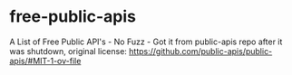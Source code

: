 # free-public-apis
A List of Free Public API's - No Fuzz - Got it from public-apis repo after it was shutdown, original license: https://github.com/public-apis/public-apis/#MIT-1-ov-file
